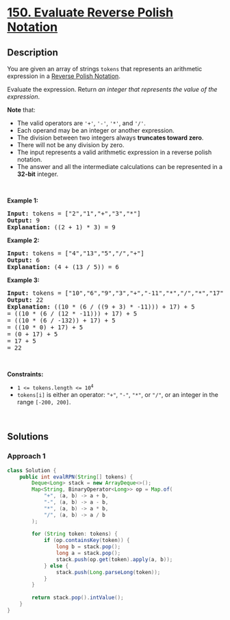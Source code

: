 # [150. Evaluate Reverse Polish Notation](https://leetcode.com/problems/evaluate-reverse-polish-notation)

## Description

<p>You are given an array of strings <code>tokens</code> that represents an arithmetic expression in a <a href="http://en.wikipedia.org/wiki/Reverse_Polish_notation" target="_blank">Reverse Polish Notation</a>.</p>

<p>Evaluate the expression. Return <em>an integer that represents the value of the expression</em>.</p>

<p><strong>Note</strong> that:</p>

<ul>
    <li>The valid operators are <code>&#39;+&#39;</code>, <code>&#39;-&#39;</code>, <code>&#39;*&#39;</code>, and <code>&#39;/&#39;</code>.</li>
    <li>Each operand may be an integer or another expression.</li>
    <li>The division between two integers always <strong>truncates toward zero</strong>.</li>
    <li>There will not be any division by zero.</li>
    <li>The input represents a valid arithmetic expression in a reverse polish notation.</li>
    <li>The answer and all the intermediate calculations can be represented in a <strong>32-bit</strong> integer.</li>
</ul>
<p>&nbsp;</p>

<p><strong class="example">Example 1:</strong></p>
<pre>
<strong>Input:</strong> tokens = [&quot;2&quot;,&quot;1&quot;,&quot;+&quot;,&quot;3&quot;,&quot;*&quot;]
<strong>Output:</strong> 9
<strong>Explanation:</strong> ((2 + 1) * 3) = 9
</pre>

<p><strong class="example">Example 2:</strong></p>
<pre>
<strong>Input:</strong> tokens = [&quot;4&quot;,&quot;13&quot;,&quot;5&quot;,&quot;/&quot;,&quot;+&quot;]
<strong>Output:</strong> 6
<strong>Explanation:</strong> (4 + (13 / 5)) = 6
</pre>

<p><strong class="example">Example 3:</strong></p>
<pre>
<strong>Input:</strong> tokens = [&quot;10&quot;,&quot;6&quot;,&quot;9&quot;,&quot;3&quot;,&quot;+&quot;,&quot;-11&quot;,&quot;*&quot;,&quot;/&quot;,&quot;*&quot;,&quot;17&quot;,&quot;+&quot;,&quot;5&quot;,&quot;+&quot;]
<strong>Output:</strong> 22
<strong>Explanation:</strong> ((10 * (6 / ((9 + 3) * -11))) + 17) + 5
= ((10 * (6 / (12 * -11))) + 17) + 5
= ((10 * (6 / -132)) + 17) + 5
= ((10 * 0) + 17) + 5
= (0 + 17) + 5
= 17 + 5
= 22
</pre>
<p>&nbsp;</p>

<p><strong>Constraints:</strong></p>
<ul>
    <li><code>1 &lt;= tokens.length &lt;= 10<sup>4</sup></code></li>
    <li><code>tokens[i]</code> is either an operator: <code>&quot;+&quot;</code>, <code>&quot;-&quot;</code>, <code>&quot;*&quot;</code>, or <code>&quot;/&quot;</code>, or an integer in the range <code>[-200, 200]</code>.</li>
</ul>
<p>&nbsp;</p>

## Solutions

### **Approach 1**

```java
class Solution {
    public int evalRPN(String[] tokens) {
        Deque<Long> stack = new ArrayDeque<>();
        Map<String, BinaryOperator<Long>> op = Map.of(
            "+", (a, b) -> a + b,
            "-", (a, b) -> a - b,
            "*", (a, b) -> a * b,
            "/", (a, b) -> a / b
        );
        
        for (String token: tokens) {
            if (op.containsKey(token)) {
                long b = stack.pop();
                long a = stack.pop();
                stack.push(op.get(token).apply(a, b));
            } else {
                stack.push(Long.parseLong(token));
            }
        }
        
        return stack.pop().intValue();
    }
}
```

<!-- tabs:end -->